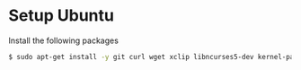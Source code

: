 Setup Ubuntu
============

Install the following packages

```sh
$ sudo apt-get install -y git curl wget xclip libncurses5-dev kernel-package libgnome2-bin
```
